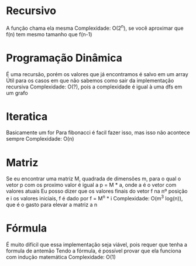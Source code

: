 # Recursivo
A função chama ela mesma
Complexidade: O(2<sup>n</sup>), se você aproximar que f(n) tem mesmo tamanho que f(n-1)

# Programação Dinâmica
É uma recursão, porém os valores que já encontramos é salvo em um array
Útil para os casos em que não sabemos como sair da implementação recursiva
Complexidade: O(?), pois a complexidade é igual à uma dfs em um grafo

# Iteratica
Basicamente um for
Para fibonacci é facil fazer isso, mas isso não acontece sempre
Complexidade: O(n)

# Matriz
Se eu encontrar uma matriz M, quadrada de dimensões m, para o qual o vetor p com os proximo valor é igual a p = M * a, onde a é o vetor com valores atuais
Eu posso dizer que os valores finais do vetor f na nº posição e i os valores iniciais, f é dado por f = M<sup>n</sup> * i
Complexidade: O(m<sup>3</sup> log(n)), que é o gasto para elevar a matriz a n

# Fórmula
É muito difícil que essa implementação seja viável, pois requer que tenha a formula de antemão
Tendo a fórmula, é possível provar que ela funciona com indução matemática
Complexidade: O(1)
